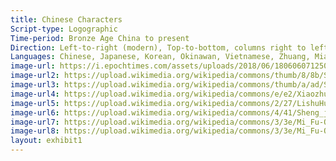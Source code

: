 ```yaml
---
title: Chinese Characters
Script-type: Logographic
Time-period: Bronze Age China to present
Direction: Left-to-right (modern), Top-to-bottom, columns right to left (traditional)
Languages: Chinese, Japanese, Korean, Okinawan, Vietnamese, Zhuang, Miao
image-url: https://i.epochtimes.com/assets/uploads/2018/06/1806060712502357-600x400.jpg
image-url2: https://upload.wikimedia.org/wikipedia/commons/thumb/8/8b/Shang_dynasty_inscribed_scapula.jpg/1024px-Shang_dynasty_inscribed_scapula.jpg
image-url3: https://upload.wikimedia.org/wikipedia/commons/thumb/a/ad/Song_ding_inscription.jpg/1920px-Song_ding_inscription.jpg
image-url4: https://upload.wikimedia.org/wikipedia/commons/e/e2/XiaozhuanQinquan.jpg
image-url5: https://upload.wikimedia.org/wikipedia/commons/2/27/LishuHuashanmiao.jpg
image-url6: https://upload.wikimedia.org/wikipedia/commons/4/41/Sheng_jiao_xu.jpg
image-url7: https://upload.wikimedia.org/wikipedia/commons/3/3e/Mi_Fu-On_Calligraphy.jpg
image-url8: https://upload.wikimedia.org/wikipedia/commons/3/3e/Mi_Fu-On_Calligraphy.jpg
layout: exhibit1
---
```

